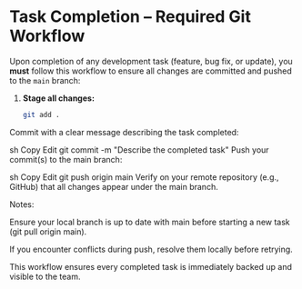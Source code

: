 # Task Completion – Required Git Workflow

Upon completion of any development task (feature, bug fix, or update), you **must** follow this workflow to ensure all changes are committed and pushed to the `main` branch:

1. **Stage all changes:**
   ```sh
   git add .
Commit with a clear message describing the task completed:

sh
Copy
Edit
git commit -m "Describe the completed task"
Push your commit(s) to the main branch:

sh
Copy
Edit
git push origin main
Verify on your remote repository (e.g., GitHub) that all changes appear under the main branch.

Notes:

Ensure your local branch is up to date with main before starting a new task (git pull origin main).

If you encounter conflicts during push, resolve them locally before retrying.

This workflow ensures every completed task is immediately backed up and visible to the team.


